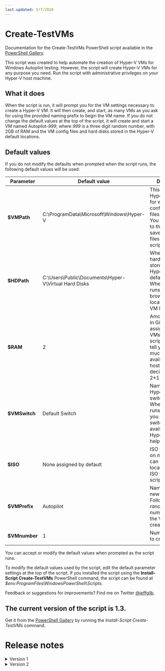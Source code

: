 ```yaml
---
last.updated: 5/7/2020
---
```


<link rel="shortcut icon" type="image/x-icon" href="favicon.ico">

# Create-TestVMs
Documentation for the Create-TestVMs PowerShell script available in the [PowerShell Gallery](https://www.powershellgallery.com/packages/Create-TestVMs/1.3).

This script was created to help automate the creation of Hyper-V VMs for Windows Autopilot testing. However, the script will create Hyper-V VMs for any purpose you need. Run the script with administrative privileges on your Hyper-V host machine.

## What it does
When the script is run, it will prompt you for the VM settings necessary to create a Hyper-V VM. It will then create, and start, as many VMs as you ask for using the provided naming prefix to begin the VM name. If you do not change the default values at the top of the script, it will create and start a VM named Autopilot-*999*, where *999* is a three digit random number, with 2GB of RAM and the VM config files and hard disks stored in the Hyper-V default locations. 

## Default values
If you do not modify the defaults when prompted when the script runs, the following default values will be used:

|Parameter|Default value|Description|
|-----|-----|-----|
|**$VMPath**|C:\ProgramData\Microsoft\Windows\Hyper-V|This is the default Hyper-V setting for where VM configuration files are stored. You can browse to the location to save VM config files when the script runs.|
|**$HDPath**|C:\Users\Public\Documents\Hyper-V\Virtual Hard Disks|Where the VM hard disks will be stored. This is the Hyper-V server default location. When the script runs, you can browse to the location to save VM hard disks.|
|**$RAM**|2|Amount of RAM in Gigabytes to assign to new VMs. When the script runs, it will tell you how much RAM is available on your host to help you decide (2GB = 2*1073741824).|
|**$VMSwitch**|Default Switch|Name of the Hyper-V virtual switch to use. When the script runs, it will tell you what virtual switches are available on your Hyper-V host to help you decide.|
|**$ISO**|None assigned by default|ISO file to mount on new VMs. You can browse to the location of the ISO when the script runs.|
|**$VMPrefix**|Autopilot|Name prefix for new VMs. Followed by -*<3 random numbers>* when the VM is created.|
|**$VMnumber**|1|Number of VMs to create.|
|   |   |   |

You can accept or modify the default values when prompted as the script runs.

To modify the default values used by the script, edit the default parameter settings at the top of the script. If you installed the script using the **Install-Script Create-TestVMs** PowerShell command, the script can be found at *$env:ProgramFiles\WindowsPowerShell\Scripts*.

Feedback or suggestions for improvements? Find me on Twitter [@jeffgilb](https://twitter.com/jeffgilb). 

## The current version of the script is 1.3.
Get it from the [PowerShell Gallery](https://www.powershellgallery.com/packages/Create-TestVMs/1.3) by running the *Install-Script Create-TestVMs* command.

# Release notes
<details>
  <summary>Version 1</summary>

<dl>
  <dt>v1.0</dt>
  <dd>Initial release</dd>
  <dt>v1.1</dt>
  <dd> Minor bug fixes</dd>
  <dt>v1.2</dt>
  <dd> Minor bug fixes</dd>
  <dt>v1.3</dt>
  <dd> Minor bug fixes</dd>
  </dl>
</details>

<details>
  <summary>Version 2</summary>

<dl>
  <dt>In development:</dt>
  <dd>• Version displayed in PowerShell console title<br>• Ability to use and set the Hyper-V host's default VM storage settings instead of Hyper-V defaults<br>• Ability to use custom VHDX files with differencing disks<br>• Ability create VMs without a network connection</dd>
</dl>
</details>
